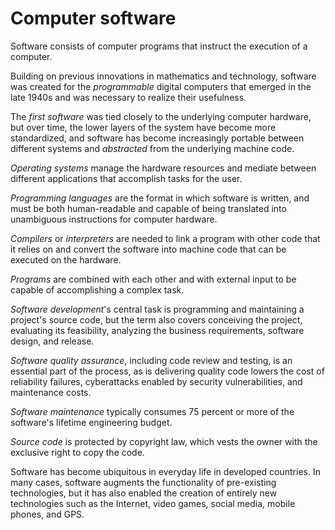 # Computer software

Software consists of computer programs that instruct the execution of a computer.

Building on previous innovations in mathematics and technology, software was created for the *programmable* digital computers that emerged in the late 1940s and was necessary to realize their usefulness.

The *first software* was tied closely to the underlying computer hardware, but over time, the lower layers of the system have become more standardized, and software has become increasingly portable between different systems and *abstracted* from the underlying machine code. 

*Operating systems* manage the hardware resources and mediate between different applications that accomplish tasks for the user. 

*Programming languages* are the format in which software is written, and must be both human-readable and capable of being translated into unambiguous instructions for computer hardware. 

*Compilers* or *interpreters* are needed to link a program with other code that it relies on and convert the software into machine code that can be executed on the hardware. 

*Programs* are combined with each other and with external input to be capable of accomplishing a complex task.

*Software development*'s central task is programming and maintaining a project's source code, but the term also covers conceiving the project, evaluating its feasibility, analyzing the business requirements, software design, and release.

*Software quality assurance*, including code review and testing, is an essential part of the process, as is delivering quality code lowers the cost of reliability failures, cyberattacks enabled by security vulnerabilities, and maintenance costs.

*Software maintenance* typically consumes 75 percent or more of the software's lifetime engineering budget. 

*Source code* is protected by copyright law, which vests the owner with the exclusive right to copy the code.

Software has become ubiquitous in everyday life in developed countries. In many cases, software augments the functionality of pre-existing technologies, but it has also enabled the creation of entirely new technologies such as the Internet, video games, social media, mobile phones, and GPS.
